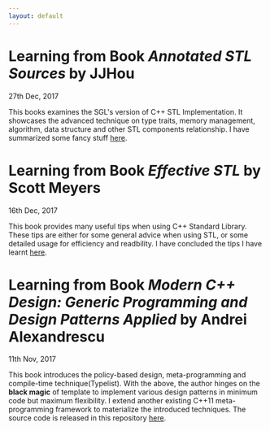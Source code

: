 ```yaml
---
layout: default
---
```

# Learning from Book _Annotated STL Sources_ by **JJHou**

27th Dec, 2017

This books examines the SGL's version of C++ STL Implementation. It showcases the advanced technique on type traits, memory management, algorithm, data structure and other STL components relationship. I have summarized some fancy stuff [here](STL-Annotation).

# Learning from Book _Effective STL_ by **Scott Meyers**

16th Dec, 2017

This book provides many useful tips when using C++ Standard Library. These tips are either for some general advice when using STL, or some detailed usage for efficiency and readbility. I have concluded the tips I have learnt [here](Effective-STL). 


# Learning from Book _Modern C++ Design: Generic Programming and Design Patterns Applied_ by **Andrei Alexandrescu**

11th Nov, 2017

This book introduces the policy-based design, meta-programming and compile-time technique(Typelist). With the above, the author hinges on the **black magic** of template to implement various design patterns in minimum code but maximum flexibility. I extend another existing C++11 meta-programming framework to materialize the introduced techniques. The source code is released in this repository [here](https://github.com/RUAN0007/cppackage).